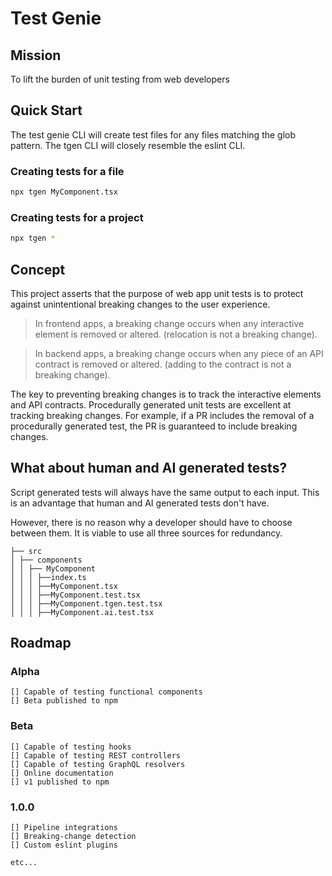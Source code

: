# Test Genie

## Mission

To lift the burden of unit testing from web developers

## Quick Start

The test genie CLI will create test files for any files matching the glob pattern. The tgen CLI will closely resemble the eslint CLI.

### Creating tests for a file

```sh
npx tgen MyComponent.tsx
```

### Creating tests for a project

```sh
npx tgen *
```

## Concept

This project asserts that the purpose of web app unit tests is to protect against unintentional breaking changes to the user experience.

> In frontend apps, a breaking change occurs when any interactive element is removed or altered. (relocation is not a breaking change).

> In backend apps, a breaking change occurs when any piece of an API contract is removed or altered. (adding to the contract is not a breaking change).

The key to preventing breaking changes is to track the interactive elements and API contracts. Procedurally generated unit tests are excellent at tracking breaking changes. For example, if a PR includes the removal of a procedurally generated test, the PR is guaranteed to include breaking changes.

## What about human and AI generated tests?

Script generated tests will always have the same output to each input. This is an advantage that human and AI generated tests don't have.

However, there is no reason why a developer should have to choose between them. It is viable to use all three sources for redundancy.

```
├── src
│ ├── components
│ │ ├── MyComponent
│ │ │ ├──index.ts
│ │ │ ├──MyComponent.tsx
│ │ │ ├──MyComponent.test.tsx
│ │ │ ├──MyComponent.tgen.test.tsx
│ │ │ ├──MyComponent.ai.test.tsx
```

## Roadmap

### Alpha

```
[] Capable of testing functional components
[] Beta published to npm
```

### Beta

```
[] Capable of testing hooks
[] Capable of testing REST controllers
[] Capable of testing GraphQL resolvers
[] Online documentation
[] v1 published to npm
```

### 1.0.0

```
[] Pipeline integrations
[] Breaking-change detection
[] Custom eslint plugins

etc...
```
